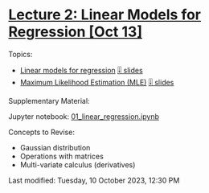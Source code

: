 # [Lecture 2: Linear Models for Regression \[Oct 13\]](https://moodle.eurecom.fr/mod/page/view.php?id=5031)

Topics:

- [Linear models for regression](slides/02_lr) [:level_slider: slides](slides/02_lr/02_lr.pdf)
- [Maximum Likelihood Estimation (MLE)](slides/02_MLE) [:level_slider: slides](slides/02_MLE/02_MLE.pdf)

Supplementary Material:

Jupyter notebook: [01_linear_regression.ipynb](../demos/01_linear_regression.ipynb)

Concepts to Revise:

- Gaussian distribution
- Operations with matrices
- Multi-variate calculus (derivatives)

Last modified: Tuesday, 10 October 2023, 12:30 PM
